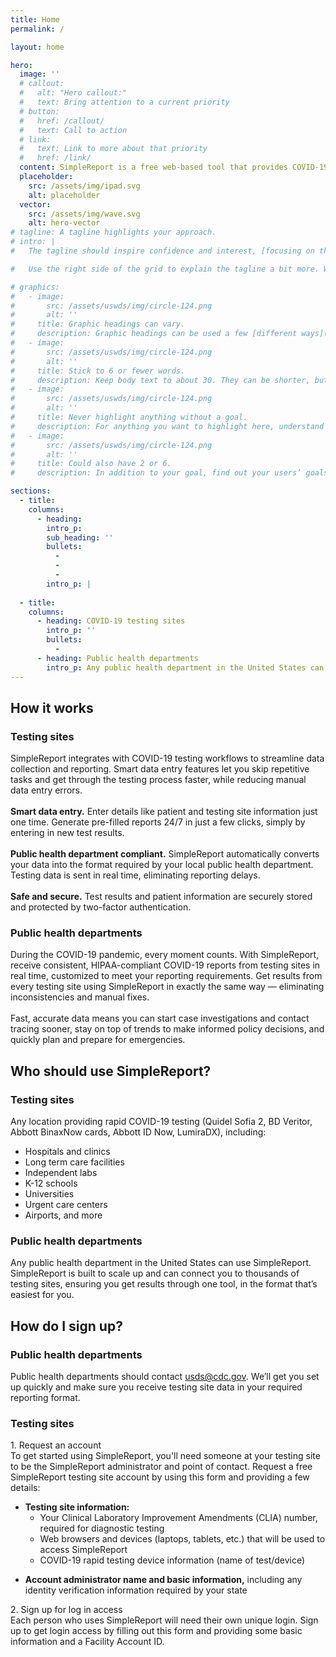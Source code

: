 ```yaml
---
title: Home
permalink: /

layout: home

hero:
  image: ''
  # callout:
  #   alt: "Hero callout:"
  #   text: Bring attention to a current priority
  # button:
  #   href: /callout/
  #   text: Call to action
  # link:
  #   text: Link to more about that priority
  #   href: /link/
  content: SimpleReport is a free web-based tool that provides COVID-19 testing sites an easy way to record results for rapid point-of-care tests and quickly report data to public health departments. SimpleReport is HIPAA-compliant and backed by the Centers for Disease Control (CDC).
  placeholder:
    src: /assets/img/ipad.svg
    alt: placeholder
  vector:
    src: /assets/img/wave.svg
    alt: hero-vector
# tagline: A tagline highlights your approach.
# intro: |
#   The tagline should inspire confidence and interest, [focusing on the value](javascript:void(0);) that your overall approach offers to your audience. Use a heading typeface and keep your tagline to just a few words, and don’t confuse or mystify.

#   Use the right side of the grid to explain the tagline a bit more. What are your goals? How do you do your work? Write in the present tense, and stay brief here. People who are interested can find details on internal pages.

# graphics:
#   - image:
#       src: /assets/uswds/img/circle-124.png
#       alt: ''
#     title: Graphic headings can vary.
#     description: Graphic headings can be used a few [different ways](javascript:void(0);), depending on what your landing page is for. Highlight your values, specific program areas, or results.
#   - image:
#       src: /assets/uswds/img/circle-124.png
#       alt: ''
#     title: Stick to 6 or fewer words.
#     description: Keep body text to about 30. They can be shorter, but try to be somewhat balanced across all four. It creates a clean appearance with good spacing.
#   - image:
#       src: /assets/uswds/img/circle-124.png
#       alt: ''
#     title: Never highlight anything without a goal.
#     description: For anything you want to highlight here, understand what your users know now, and what activity or impression you want from them after they see it.
#   - image:
#       src: /assets/uswds/img/circle-124.png
#       alt: ''
#     title: Could also have 2 or 6.
#     description: In addition to your goal, find out your users’ goals. [What do they want to know](https://18f.gsa.gov/) or do that supports your mission? Use these headings to show those.

sections:
  - title:
    columns:
      - heading:
        intro_p: 
        sub_heading: ''
        bullets:
          - 
          - 
          - 
        intro_p: |
          
  - title: 
    columns:
      - heading: COVID-19 testing sites
        intro_p: ''
        bullets:
          - 
      - heading: Public health departments
        intro_p: Any public health department in the United States can use SimpleReport. SimpleReport is built to scale up and can connect you to thousands of testing sites, ensuring you get results through one tool, in the format that’s easiest for you.
---
```


<section class="usa-section-list usa-section">
  <div class="grid-container">
    <div class="grid-row section-title">
      <div class="section-title-line"></div>
      <h2>How it works</h2>
    </div>
    <div class="grid-row grid-gap grid-gap-small-btm section-columns">
      <div class="grid-col">
        <h3>Testing sites</h3>
        <div class="usa-prose">
          SimpleReport integrates with COVID-19 testing workflows to streamline data collection and reporting. Smart data entry features let you skip repetitive tasks and get through the testing process faster, while reducing manual data
          entry errors.
        </div>
      </div>
    </div>
    <div class="grid-row grid-gap">
      <div class="tablet:grid-col-4 usa-bullets">
        <img class="centered-image" src="{{ '/assets/img/smart-data.svg' | relative_url }}" alt=""><br><br>
        <strong>Smart data entry.</strong> Enter details like patient and testing site information just one time. Generate pre-filled reports 24/7 in just a few clicks, simply by entering in new test results.
      </div>
      <div class="tablet:grid-col-4 usa-bullets">
        <img class="centered-image" src="{{ '/assets/img/compliant.svg' | relative_url }}" alt=""><br><br>
        <strong>Public health department compliant.</strong> SimpleReport automatically converts your data into the format required by your local public health department. Testing data is sent in real time, eliminating reporting delays.
      </div>
      <div class="tablet:grid-col-4 usa-bullets">
        <img class="centered-image" src="{{ '/assets/img/secure.svg' | relative_url }}" alt=""><br><br>
        <strong>Safe and secure.</strong> Test results and patient information are securely stored and protected by two-factor authentication.
      </div>
    </div>
    <div class="grid-row grid-gap grid-gap-small-btm section-columns">
      <div class="grid-col">
        <h3>Public health departments</h3>
        <div class="usa-prose">
          During the COVID-19 pandemic, every moment counts. With SimpleReport, receive consistent, HIPAA-compliant COVID-19 reports from testing sites in real time, customized to meet your reporting requirements. Get results from every
          testing site using SimpleReport in exactly the same way — eliminating inconsistencies and manual fixes.<br />
          <br />
          <div class="usa-bullets">
            Fast, accurate data means you can start case investigations and contact tracing sooner, stay on top of trends to make informed policy decisions, and quickly plan and prepare for emergencies.
          </div>
        </div>
      </div>
    </div>
  </div>
</section>

<section class="usa-section-list usa-section blue-section">
  <div class="grid-container">
    <div class="grid-row section-title">
      <div class="section-title-line"></div>
      <h2>Who should use SimpleReport?</h2>
    </div>
    <div class="grid-row grid-gap grid-gap-small-btm section-columns">
      <div class="tablet:grid-col">
        <h3>Testing sites</h3>
        <div class="usa-prose">
          Any location providing rapid COVID-19 testing (Quidel Sofia 2, BD Veritor, Abbott BinaxNow cards, Abbott ID Now, LumiraDX), including:
        </div>
        <ul class="usa-list">
          <li>Hospitals and clinics</li>
          <li>Long term care facilities</li>
          <li>Independent labs</li>
          <li>K-12 schools</li>
          <li>Universities</li>
          <li>Urgent care centers</li>
          <li>Airports, and more</li>
        </ul>
      </div>
      <div class="tablet:grid-col">
        <h3>Public health departments</h3>
        <div class="usa-prose">
          Any public health department in the United States can use SimpleReport. SimpleReport is built to scale up and can connect you to thousands of testing sites, ensuring you get results through one tool, in the format that’s easiest for you.
        </div>
      </div>
    </div>
  </div>
</section>

<section class="usa-section-list usa-section">
  <div class="grid-container">
    <div class="grid-row section-title">
      <div class="section-title-line"></div>
      <h2>How do I sign up?</h2>
    </div>
    <div class="grid-row grid-gap grid-gap-small-btm section-columns">
      <div class="grid-col-12">
        <h3>Public health departments</h3>
        <div class="prose-f4">
          Public health departments should contact <a href="mailto:usds@cdc.gov">usds@cdc.gov</a>. We’ll get you set up quickly and make sure you receive testing site data in your required reporting format.
        </div>
      </div>
      <div class="grid-col-12 divider-line"></div>
    </div>
    <div class="grid-row grid-gap section-columns">
      <div class="grid-col-12">
        <h3>Testing sites</h3>
        <div class="number-header">
          1. Request an account
        </div>
        <div class="prose-f4">
          To get started using SimpleReport, you'll need someone at your testing site to be the SimpleReport administrator and point of contact. Request a free SimpleReport testing site account by using this form and providing a few details:
        </div>
      </div>
      <div class="tablet:grid-col-6">
        <ul class="usa-list">
          <li>
            <strong>Testing site information:</strong>
            <ul class="usa-list">
              <li>Your Clinical Laboratory Improvement Amendments (CLIA) number, required for diagnostic testing</li>
              <li>Web browsers and devices (laptops, tablets, etc.) that will be used to access SimpleReport</li>
              <li>COVID-19 rapid testing device information (name of test/device)</li>
            </ul>
          </li>
        </ul>
      </div>
      <div class="tablet:grid-col-6">
        <ul class="usa-list">
          <li><strong>Account administrator name and basic information,</strong> including any identity verification information required by your state </li>
        </ul>
      </div>
      <div class="grid-col-12">
        <div class="number-header">
          2. Sign up for log in access
        </div>
        <div class="prose-f4">
          Each person who uses SimpleReport will need their own unique login. Sign up to get login access by filling out this form and providing some basic information and a Facility Account ID.
        </div>
      </div>
    </div>

  </div>
</section>
